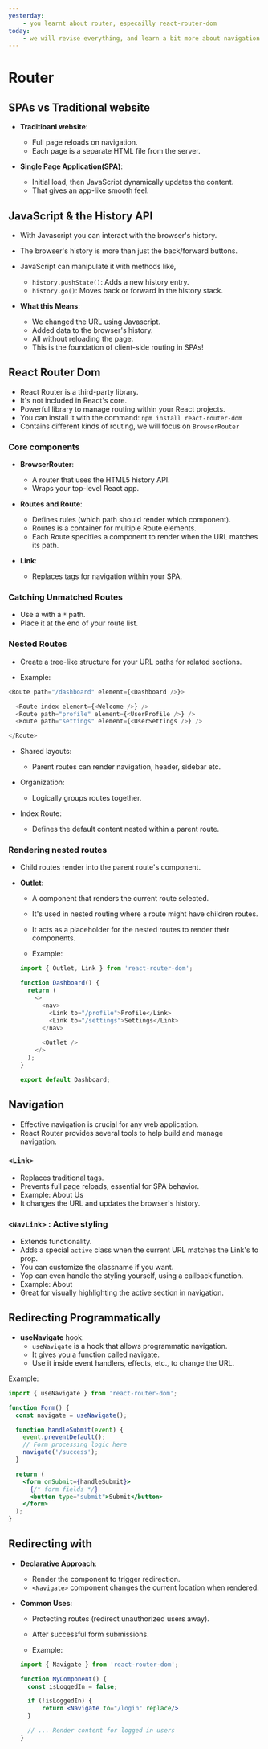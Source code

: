 ```yaml
---
yesterday:
    - you learnt about router, especailly react-router-dom
today:
    - we will revise everything, and learn a bit more about navigation
---
```


# Router

## SPAs vs Traditional website

- **Traditioanl website**: 
  - Full page reloads on navigation. 
  - Each page is a separate HTML file from the server.

- **Single Page Application(SPA)**:
  - Initial load, then JavaScript dynamically updates the content.
  - That gives an app-like smooth feel.

## JavaScript & the History API

- With Javascript you can interact with the browser's history.
- The browser's history is more than just the back/forward buttons.
- JavaScript can manipulate it with methods like,
  - `history.pushState()`: Adds a new history entry.
  - `history.go()`: Moves back or forward in the history stack.

- **What this Means**:
  - We changed the URL using Javascript.
  - Added data to the browser's history.
  - All without reloading the page.
  - This is the foundation of client-side routing in SPAs!

## React Router Dom

- React Router is a third-party library.
- It's not included in React's core.
- Powerful library to manage routing within your React projects.
- You can install it with the command: `npm install react-router-dom`
- Contains different kinds of routing, we will focus on `BrowserRouter`

### Core components

- **BrowserRouter**:
  - A router that uses the HTML5 history API.
  - Wraps your top-level React app.

- **Routes and Route**: 
  - Defines rules (which path should render which component).
  - Routes is a container for multiple Route elements.
  - Each Route specifies a component to render when the URL matches its path.

- **Link**: 
  - Replaces <a> tags for navigation within your SPA.

### Catching Unmatched Routes

- Use a <Route> with a `*` path.
- Place it at the end of your route list.

###  Nested Routes

- Create a tree-like structure for your URL paths for related sections.

- Example:
```js
<Route path="/dashboard" element={<Dashboard />}>

  <Route index element={<Welcome />} />
  <Route path="profile" element={<UserProfile />} />
  <Route path="settings" element={<UserSettings />} />

</Route>
```

- Shared layouts: 
  - Parent routes can render navigation, header, sidebar etc.

- Organization:
  - Logically groups routes together.

- Index Route:
  - Defines the default content nested within a parent route.

### Rendering nested routes

-  Child routes render into the parent route's <Outlet> component.

- **Outlet**: 
  - A component that renders the current route selected. 
  - It's used in nested routing where a route might have children routes.
  - It acts as a placeholder for the nested routes to render their components.

  - Example:
  ```js
  import { Outlet, Link } from 'react-router-dom';

  function Dashboard() {
    return (
      <>
        <nav>
          <Link to="/profile">Profile</Link>
          <Link to="/settings">Settings</Link>
        </nav>
        
        <Outlet />
      </>
    );
  }

  export default Dashboard;
  ```

## Navigation

- Effective navigation is crucial for any web application. 
- React Router provides several tools to help build and manage navigation.

### `<Link>`

- Replaces traditional <a> tags.
- Prevents full page reloads, essential for SPA behavior.
- Example: <Link to="/about">About Us</Link>
- It changes the URL and updates the browser's history.

### `<NavLink>` : Active styling

- Extends <Link> functionality.
- Adds a special `active` class when the current URL matches the Link's to prop.
- You can customize the classname if you want.
- Yop can even handle the styling yourself, using a callback function.
- Example: <NavLink to="/about">About</NavLink>
- Great for visually highlighting the active section in navigation.

## Redirecting Programmatically

- **useNavigate** hook:
  - `useNavigate` is a hook that allows programmatic navigation.
  - It gives you a function called navigate.
  - Use it inside event handlers, effects, etc., to change the URL.

 Example:
  ```jsx
  import { useNavigate } from 'react-router-dom';

  function Form() {
    const navigate = useNavigate();

    function handleSubmit(event) {
      event.preventDefault();
      // Form processing logic here
      navigate('/success');
    }

    return (
      <form onSubmit={handleSubmit}>
        {/* form fields */}
        <button type="submit">Submit</button>
      </form>
    );
  }
  ```

  ## Redirecting with <Navigate>

- **Declarative Approach**: 
  - Render the <Navigate> component to trigger redirection.
  - `<Navigate>` component changes the current location when rendered.

- **Common Uses**:
  - Protecting routes (redirect unauthorized users away).
  - After successful form submissions.

  - Example:
  ```jsx
  import { Navigate } from 'react-router-dom';

  function MyComponent() {
    const isLoggedIn = false; 

    if (!isLoggedIn) {
        return <Navigate to="/login" replace/> 
    }

    // ... Render content for logged in users
  }
    ```